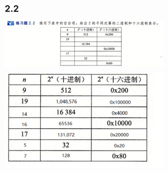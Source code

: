 # 2.2

 

![image-20250315203654578](image-20250315203654578.png)

![image-20250315213145825](image-20250315213145825.png)
